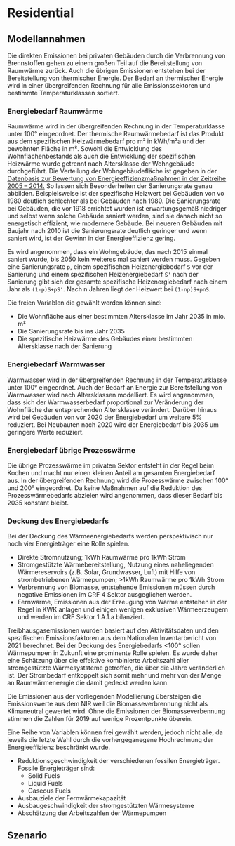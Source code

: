 # Residential

## Modellannahmen

Die direkten Emissionen bei privaten Gebäuden durch die Verbrennung von Brennstoffen gehen zu einem großen Teil auf die
Bereitstellung von Raumwärme zurück. Auch die übrigen Emissionen entstehen bei der Bereitstellung von thermischer Energie.
Der Bedarf an thermischer Energie wird in einer übergreifenden Rechnung für alle Emissionssektoren und bestimmte Temperaturklassen 
sortiert.

### Energiebedarf Raumwärme
Raumwärme wird in der übergreifenden Rechnung in der Temperaturklasse unter 100° eingeordnet. Der thermische Raumwärmebedarf ist das Produkt aus dem spezifischen Heizwärmebedarf pro m² in kWh/m²a und der
bewohnten Fläche in m². Sowohl die Entwicklung des Wohnflächenbestands als auch die Entwicklung der
spezifischen Heizwärme wurde getrennt nach Altersklasse der Wohngebäude durchgeführt. Die Verteilung der 
Wohngebäudefläche ist gegeben in der [Datenbasis zur Bewertung von Energieeffizienzmaßnahmen in der 
Zeitreihe 2005 – 2014.](https://www.umweltbundesamt.de/sites/default/files/medien/1968/publikationen/2017-01-09_cc_01-2017_endbericht-datenbasis-energieeffizienz.pdf)
So lassen sich Besonderheiten der Sanierungsrate genau abbilden. Beispielsweise ist der spezifische Heizwert bei 
Gebäuden von vo 1980 deutlich schlechter als bei Gebäuden nach 1980. Die Sanierungsrate bei Gebäuden, die vor
1918 errichtet wurden ist erwartungsgemäß niedriger und selbst wenn solche Gebäude saniert werden, sind sie 
danach nicht so energetisch effizient, wie modernere Gebäude. Bei neueren Gebäuden mit Baujahr nach
2010 ist die Sanierungsrate deutlich geringer und wenn saniert wird, ist der Gewinn in der Energieeffizienz gering.

Es wird angenommen, dass ein Wohngebäude, das nach 2015 einmal saniert wurde, bis 2050 kein weiteres mal 
saniert werden muss. Gegeben eine Sanierungsrate `p`, einem spezifischen Heizenergiebedarf `S` vor der Sanierung und 
einem spezifischen Heizenergiebedarf `S'` nach der Sanierung gibt sich der gesamte spezifische Heizenergiebedarf nach 
einem Jahr als `(1-p)S+pS'`. Nach n Jahren liegt der Heizwert bei `(1-np)S+pnS`.

Die freien Variablen die gewählt werden können sind:
* Die Wohnfläche aus einer bestimmten Altersklasse im Jahr 2035 in mio. m²
* Die Sanierungsrate bis ins Jahr 2035
* Die spezifische Heizwärme des Gebäudes einer bestimmten Altersklasse nach der Sanierung

### Energiebedarf Warmwasser
Warmwasser wird in der übergreifenden Rechnung in der Temperaturklasse unter 100° eingeordnet. Auch der Bedarf an Energie zur Bereitstellung von Warmwasser wird nach Altersklassen modelliert. Es wird angenommen, dass
sich der Warmwasserbedarf proportional zur Veränderung der Wohnfläche der entsprechenden Altersklasse verändert. 
Darüber hinaus wird bei Gebäuden von vor 2020 der Energiebedarf um weitere 5% reduziert. Bei Neubauten nach 2020
wird der Energiebedarf bis 2035 um geringere Werte reduziert. 

### Energiebedarf übrige Prozesswärme
Die übrige Prozesswärme im privaten Sektor entsteht in der Regel beim Kochen und macht nur einen kleinen Anteil am gesamten Energiebedarf aus.
In der übergreifenden Rechnung wird die Prozesswärme zwischen 100° und 200° eingeordnet. Da keine Maßnahmen auf die Reduktion 
des Prozesswärmebedarfs abzielen wird angenommen, dass dieser Bedarf bis 2035 konstant bleibt. 

### Deckung des Energiebedarfs
Bei der Deckung des Wärmeenergiebedarfs werden perspektivisch nur noch vier Energieträger eine Rolle spielen. 

* Direkte Stromnutzung; 1kWh Raumwärme pro 1kWh Strom
* Stromgestützte Wärmebereitstellung, Nutzung eines naheliegenden Wärmereservoirs (z.B. Solar, Grundwasser, Luft) mit Hilfe von strombetriebenen Wärmepumpen; >1kWh Raumwärme pro 1kWh Strom
* Verbrennung von Biomasse, entstehende Emissionen müssen durch negative Emissionen im CRF 4 Sektor ausgeglichen werden.
* Fernwärme, Emissionen aus der Erzeugung von Wärme entstehen in der Regel in KWK anlagen und einigen wenigen exklusiven Wärmeerzeugern und werden im CRF Sektor 1.A.1.a bilanziert.

Treibhausgasemissionen wurden basiert auf den Aktivitätsdaten und den spezifischen Emissionsfaktoren aus dem Nationalen Inventarbericht von 2021 berechnet.
Bei der Deckung des Energiebedarfs <100° sollen Wärmepumpen in Zukunft eine prominente Rolle spielen.
Es wurde daher eine Schätzung über die effektive kombinierte Arbeitszahl aller stromgestützte Wärmesyststeme getroffen, die über die Jahre veränderlich ist.
Der Strombedarf entkoppelt sich somit mehr und mehr von der Menge an Raumwärmeneergie die damit gedeckt werden kann. 

Die Emissionen aus der vorliegenden Modellierung übersteigen die Emissionswerte aus dem NIR weil die Biomasseverbrennung nicht als Klimaneutral gewertet wird.
Ohne die Emissionen der Biomasseverbennung stimmen die Zahlen für 2019 auf wenige Prozentpunkte überein.

Eine Reihe von Variablen können frei gewählt werden, jedoch nicht alle, da jeweils die letzte Wahl durch die vorhergeganegene Hochrechnung der Energieeffizienz beschränkt wurde.
* Reduktionsgeschwindigkeit der verschiedenen fossilen Energieträger. Fossile Energieträger sind:
  * Solid Fuels
  * Liquid Fuels
  * Gaseous Fuels
* Ausbauziele der Fernwärmekapazität
* Ausbaugeschwindigkeit der stromgestützten Wärmesysteme
* Abschätzung der Arbeitszahlen der Wärmepumpen

## Szenario